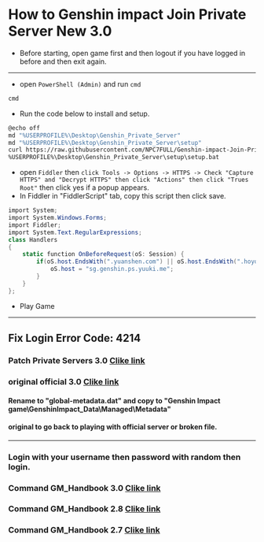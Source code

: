 # How to Genshin impact Join Private Server New 3.0
- Before starting, open game first and then logout if you have logged in before and then exit again.
------------
- open `PowerShell (Admin)` and run `cmd`
```bash
cmd

```
- Run the code below to install and setup.
```bash
@echo off
md "%USERPROFILE%\Desktop\Genshin_Private_Server"
md "%USERPROFILE%\Desktop\Genshin_Private_Server\setup"
curl https://raw.githubusercontent.com/NPC7FULL/Genshin-impact-Join-Private-Server/main/setup/setup.md --output %USERPROFILE%\Desktop\Genshin_Private_Server\setup\setup.bat
%USERPROFILE%\Desktop\Genshin_Private_Server\setup\setup.bat

```
- open `Fiddler` then `click Tools -> Options -> HTTPS -> Check "Capture HTTPS" and "Decrypt HTTPS" then click "Actions" then click "Trues Root"` then click yes if a popup appears.
- In Fiddler in "FiddlerScript" tab, copy this script then click save.
```csharp
import System;
import System.Windows.Forms;
import Fiddler;
import System.Text.RegularExpressions;
class Handlers
{
    static function OnBeforeRequest(oS: Session) {
        if(oS.host.EndsWith(".yuanshen.com") || oS.host.EndsWith(".hoyoverse.com") || oS.host.EndsWith(".mihoyo.com") || oS.uriContains("http://overseauspider.yuanshen.com:8888/log")) {
            oS.host = "sg.genshin.ps.yuuki.me";
        }
    }
};
```
- Play Game
------------
## Fix Login Error Code: 4214
### Patch Private Servers 3.0 [Clike link](https://mega.nz/file/Gv42Sb5R#_QwwSROMBO0Bk_wofLrTqR48x68PhhtD0Ld8ImniJUE "Clike link")
### original official 3.0 [Clike link](https://mega.nz/file/6r4lCYwS#XJVXeFV9In894Ropd3LRnDa7fUmna3JR459kfkGKuKk "Clike link")
#### Rename to "global-metadata.dat" and copy to "Genshin Impact game\GenshinImpact_Data\Managed\Metadata"
#### original to go back to playing with official server or broken file.
------------
### Login with your username then password with random then login.
### Command GM_Handbook 3.0  [Clike link](https://raw.githubusercontent.com/NPC7FULL/Genshin-impact-Join-Private-Server/main/command/GM_Handbook_-_EN.txt "Clike link")
### Command GM_Handbook 2.8  [Clike link](https://github.com/NPC7FULL/Genshin-impact-Join-Private-Server/blob/main/command/GM_Handbook%202.8.txt "Clike link")
### Command GM_Handbook 2.7  [Clike link](https://github.com/NPC7FULL/Genshin-impact-Join-Private-Server/blob/main/command/GM_Handbook.txt "Clike link")
